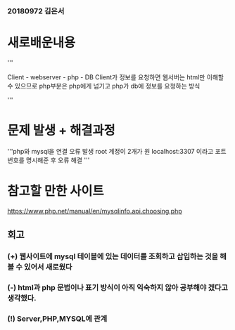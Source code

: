 ### 20180972 김은서

# 새로배운내용

'''

  Client - webserver - php - DB
  Client가 정보를 요청하면 웹서버는 html만 이해할 수 있으므로 php부분은 php에게 넘기고 php가 db에 정보를 요청하는 방식
  
'''

# 문제 발생 + 해결과정

'''php와 mysql을 연결 오류 발생
  root 계정이 2개가 원
  localhost:3307 이라고 포트 번호를 명시해준 후 오류 해결
 '''

# 참고할 만한 사이트

https://www.php.net/manual/en/mysqlinfo.api.choosing.php

## 회고

### (+) 웹사이트에 mysql 테이블에 있는 데이터를 조회하고 삽입하는 것을 해볼 수 있어서 새로웠다

### (-) html과 php 문법이나 표기 방식이 아직 익숙하지 않아 공부해야 겠다고 생각했다.

### (!) Server,PHP,MYSQL에 관계
